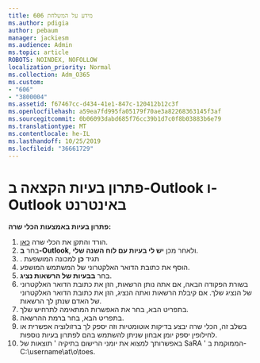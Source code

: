 ```yaml
---
title: 606 מידע על המשלחת
ms.author: pdigia
author: pebaum
manager: jackiesm
ms.audience: Admin
ms.topic: article
ROBOTS: NOINDEX, NOFOLLOW
localization_priority: Normal
ms.collection: Adm_O365
ms.custom:
- "606"
- "3800004"
ms.assetid: f67467cc-d434-41e1-847c-120412b12c3f
ms.openlocfilehash: a59ea7fd995fa05179f70ae3a82268363145f3af
ms.sourcegitcommit: 0b06093dabd685f76cc39b1d7c0f8b03883b6e79
ms.translationtype: MT
ms.contentlocale: he-IL
ms.lasthandoff: 10/25/2019
ms.locfileid: "36661729"
---
```

# <a name="troubleshooting-delegation-in-outlook-and-outlook-on-the-web"></a>פתרון בעיות הקצאה ב-Outlook ו-Outlook באינטרנט

**פתרון בעיות באמצעות הכלי שרה:**

1. הורד והתקן את הכלי שרה [כאן](https://aka.ms/SaRA-SkypeForBusinessSignIn).
1. בחר **ב-Outlook**, ולאחר מכן **יש לי בעיות עם לוח השנה שלי**.
1. . תגיד **כן** למכונה המושפעת
1. הוסף את כתובת הדואר האלקטרוני של המשתמש המושפע.
1. בחר **בבעיות של הרשאות נציג**.
1. בשורת הפקודה הבאה, אם אתה נותן הרשאות, הזן את כתובת הדואר האלקטרוני של הנציג שלך. אם קיבלת הרשאות ואתה הנציג, הזן את כתובת הדואר האלקטרוני של האדם שנתן לך הרשאות.
1. בתפריט הבא, בחר את האפשרות המתאימה לתרחיש שלך.
1. בתפריט הבא, בחר ברמת ההרשאה.
1. בשלב זה, הכלי שרה יבצע בדיקות אוטומטיות וזה יספק לך ברזולוציה אפשרית או לחילופין יספק יומן אבחון שניתן להשתמש בהם לפתרון בעיות נוספות.
1. באפשרותך למצוא את יומני הרישום בתיקיה ' תוצאות של SaRA ' הממוקמת ב-C:\username\at\o\toes.
